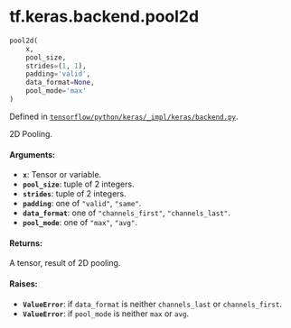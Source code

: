 <div itemscope itemtype="http://developers.google.com/ReferenceObject">
<meta itemprop="name" content="tf.keras.backend.pool2d" />
</div>

# tf.keras.backend.pool2d

``` python
pool2d(
    x,
    pool_size,
    strides=(1, 1),
    padding='valid',
    data_format=None,
    pool_mode='max'
)
```



Defined in [`tensorflow/python/keras/_impl/keras/backend.py`](https://www.tensorflow.org/code/tensorflow/python/keras/_impl/keras/backend.py).

2D Pooling.

#### Arguments:

* <b>`x`</b>: Tensor or variable.
* <b>`pool_size`</b>: tuple of 2 integers.
* <b>`strides`</b>: tuple of 2 integers.
* <b>`padding`</b>: one of `"valid"`, `"same"`.
* <b>`data_format`</b>: one of `"channels_first"`, `"channels_last"`.
* <b>`pool_mode`</b>: one of `"max"`, `"avg"`.


#### Returns:

A tensor, result of 2D pooling.


#### Raises:

* <b>`ValueError`</b>: if `data_format` is neither `channels_last` or
    `channels_first`.
* <b>`ValueError`</b>: if `pool_mode` is neither `max` or `avg`.